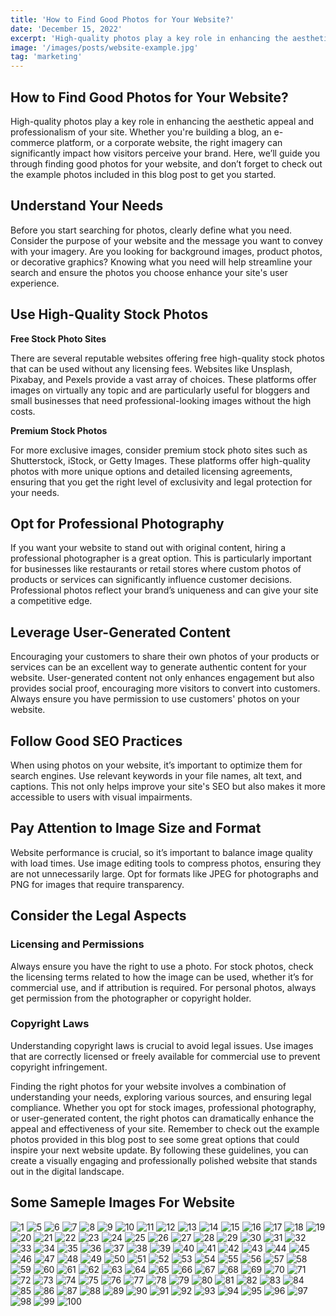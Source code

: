 ```yaml
---
title: 'How to Find Good Photos for Your Website?'
date: 'December 15, 2022'
excerpt: 'High-quality photos play a key role in enhancing the aesthetic appeal and professionalism of your site. Whether you are building a blog, an e-commerce platform, or a corporate website, the right imagery can significantly impact how visitors perceive your brand. Here, we’ll guide you through finding good photos for your website, and don’t forget to check out the example photos included in this blog post to get you started.'
image: '/images/posts/website-example.jpg'
tag: 'marketing'
---
```


## How to Find Good Photos for Your Website?

High-quality photos play a key role in enhancing the aesthetic appeal and professionalism of your site. Whether you're building a blog, an e-commerce platform, or a corporate website, the right imagery can significantly impact how visitors perceive your brand. Here, we’ll guide you through finding good photos for your website, and don’t forget to check out the example photos included in this blog post to get you started.

## Understand Your Needs

Before you start searching for photos, clearly define what you need. Consider the purpose of your website and the message you want to convey with your imagery. Are you looking for background images, product photos, or decorative graphics? Knowing what you need will help streamline your search and ensure the photos you choose enhance your site's user experience.

## Use High-Quality Stock Photos

**Free Stock Photo Sites**

There are several reputable websites offering free high-quality stock photos that can be used without any licensing fees. Websites like Unsplash, Pixabay, and Pexels provide a vast array of choices. These platforms offer images on virtually any topic and are particularly useful for bloggers and small businesses that need professional-looking images without the high costs.

**Premium Stock Photos**

For more exclusive images, consider premium stock photo sites such as Shutterstock, iStock, or Getty Images. These platforms offer high-quality photos with more unique options and detailed licensing agreements, ensuring that you get the right level of exclusivity and legal protection for your needs.

## Opt for Professional Photography

If you want your website to stand out with original content, hiring a professional photographer is a great option. This is particularly important for businesses like restaurants or retail stores where custom photos of products or services can significantly influence customer decisions. Professional photos reflect your brand’s uniqueness and can give your site a competitive edge.

## Leverage User-Generated Content

Encouraging your customers to share their own photos of your products or services can be an excellent way to generate authentic content for your website. User-generated content not only enhances engagement but also provides social proof, encouraging more visitors to convert into customers. Always ensure you have permission to use customers' photos on your website.

## Follow Good SEO Practices

When using photos on your website, it’s important to optimize them for search engines. Use relevant keywords in your file names, alt text, and captions. This not only helps improve your site's SEO but also makes it more accessible to users with visual impairments.

## Pay Attention to Image Size and Format

Website performance is crucial, so it’s important to balance image quality with load times. Use image editing tools to compress photos, ensuring they are not unnecessarily large. Opt for formats like JPEG for photographs and PNG for images that require transparency.

## Consider the Legal Aspects

### Licensing and Permissions

Always ensure you have the right to use a photo. For stock photos, check the licensing terms related to how the image can be used, whether it’s for commercial use, and if attribution is required. For personal photos, always get permission from the photographer or copyright holder.

### Copyright Laws

Understanding copyright laws is crucial to avoid legal issues. Use images that are correctly licensed or freely available for commercial use to prevent copyright infringement.

Finding the right photos for your website involves a combination of understanding your needs, exploring various sources, and ensuring legal compliance. Whether you opt for stock images, professional photography, or user-generated content, the right photos can dramatically enhance the appeal and effectiveness of your site. Remember to check out the example photos provided in this blog post to see some great options that could inspire your next website update. By following these guidelines, you can create a visually engaging and professionally polished website that stands out in the digital landscape.

## Some Sameple Images For Website

![1](https://www.askhandle.com/images/blog/posts-img/post-common/1.jpg)
![5](https://www.askhandle.com/images/blog/posts-img/post-common/5.jpg)
![6](https://www.askhandle.com/images/blog/posts-img/post-common/6.jpg)
![7](https://www.askhandle.com/images/blog/posts-img/post-common/7.jpg)
![8](https://www.askhandle.com/images/blog/posts-img/post-common/8.jpg)
![9](https://www.askhandle.com/images/blog/posts-img/post-common/9.jpg)
![10](https://www.askhandle.com/images/blog/posts-img/post-common/10.jpg)
![11](https://www.askhandle.com/images/blog/posts-img/post-common/11.jpg)
![12](https://www.askhandle.com/images/blog/posts-img/post-common/12.jpg)
![13](https://www.askhandle.com/images/blog/posts-img/post-common/13.jpg)
![14](https://www.askhandle.com/images/blog/posts-img/post-common/14.jpg)
![15](https://www.askhandle.com/images/blog/posts-img/post-common/15.jpg)
![16](https://www.askhandle.com/images/blog/posts-img/post-common/16.jpg)
![17](https://www.askhandle.com/images/blog/posts-img/post-common/17.jpg)
![18](https://www.askhandle.com/images/blog/posts-img/post-common/18.jpg)
![19](https://www.askhandle.com/images/blog/posts-img/post-common/19.jpg)
![20](https://www.askhandle.com/images/blog/posts-img/post-common/20.jpg)
![21](https://www.askhandle.com/images/blog/posts-img/post-common/21.jpg)
![22](https://www.askhandle.com/images/blog/posts-img/post-common/22.jpg)
![23](https://www.askhandle.com/images/blog/posts-img/post-common/23.jpg)
![24](https://www.askhandle.com/images/blog/posts-img/post-common/24.jpg)
![25](https://www.askhandle.com/images/blog/posts-img/post-common/25.jpg)
![26](https://www.askhandle.com/images/blog/posts-img/post-common/26.jpg)
![27](https://www.askhandle.com/images/blog/posts-img/post-common/27.jpg)
![28](https://www.askhandle.com/images/blog/posts-img/post-common/28.jpg)
![29](https://www.askhandle.com/images/blog/posts-img/post-common/29.jpg)
![30](https://www.askhandle.com/images/blog/posts-img/post-common/30.jpg)
![31](https://www.askhandle.com/images/blog/posts-img/post-common/31.jpg)
![32](https://www.askhandle.com/images/blog/posts-img/post-common/32.jpg)
![33](https://www.askhandle.com/images/blog/posts-img/post-common/33.jpg)
![34](https://www.askhandle.com/images/blog/posts-img/post-common/34.jpg)
![35](https://www.askhandle.com/images/blog/posts-img/post-common/35.jpg)
![36](https://www.askhandle.com/images/blog/posts-img/post-common/36.jpg)
![37](https://www.askhandle.com/images/blog/posts-img/post-common/37.jpg)
![38](https://www.askhandle.com/images/blog/posts-img/post-common/38.jpg)
![39](https://www.askhandle.com/images/blog/posts-img/post-common/39.jpg)
![40](https://www.askhandle.com/images/blog/posts-img/post-common/40.jpg)
![41](https://www.askhandle.com/images/blog/posts-img/post-common/41.jpg)
![42](https://www.askhandle.com/images/blog/posts-img/post-common/42.jpg)
![43](https://www.askhandle.com/images/blog/posts-img/post-common/43.jpg)
![44](https://www.askhandle.com/images/blog/posts-img/post-common/44.jpg)
![45](https://www.askhandle.com/images/blog/posts-img/post-common/45.jpg)
![46](https://www.askhandle.com/images/blog/posts-img/post-common/46.jpg)
![47](https://www.askhandle.com/images/blog/posts-img/post-common/47.jpg)
![48](https://www.askhandle.com/images/blog/posts-img/post-common/48.jpg)
![49](https://www.askhandle.com/images/blog/posts-img/post-common/49.jpg)
![50](https://www.askhandle.com/images/blog/posts-img/post-common/50.jpg)
![51](https://www.askhandle.com/images/blog/posts-img/post-common/51.jpg)
![52](https://www.askhandle.com/images/blog/posts-img/post-common/52.jpg)
![53](https://www.askhandle.com/images/blog/posts-img/post-common/53.jpg)
![54](https://www.askhandle.com/images/blog/posts-img/post-common/54.jpg)
![55](https://www.askhandle.com/images/blog/posts-img/post-common/55.jpg)
![56](https://www.askhandle.com/images/blog/posts-img/post-common/56.jpg)
![57](https://www.askhandle.com/images/blog/posts-img/post-common/57.jpg)
![58](https://www.askhandle.com/images/blog/posts-img/post-common/58.jpg)
![59](https://www.askhandle.com/images/blog/posts-img/post-common/59.jpg)
![60](https://www.askhandle.com/images/blog/posts-img/post-common/60.jpg)
![61](https://www.askhandle.com/images/blog/posts-img/post-common/61.jpg)
![62](https://www.askhandle.com/images/blog/posts-img/post-common/62.jpg)
![63](https://www.askhandle.com/images/blog/posts-img/post-common/63.jpg)
![64](https://www.askhandle.com/images/blog/posts-img/post-common/64.jpg)
![65](https://www.askhandle.com/images/blog/posts-img/post-common/65.jpg)
![66](https://www.askhandle.com/images/blog/posts-img/post-common/66.jpg)
![67](https://www.askhandle.com/images/blog/posts-img/post-common/67.jpg)
![68](https://www.askhandle.com/images/blog/posts-img/post-common/68.jpg)
![69](https://www.askhandle.com/images/blog/posts-img/post-common/69.jpg)
![70](https://www.askhandle.com/images/blog/posts-img/post-common/70.jpg)
![71](https://www.askhandle.com/images/blog/posts-img/post-common/71.jpg)
![72](https://www.askhandle.com/images/blog/posts-img/post-common/72.jpg)
![73](https://www.askhandle.com/images/blog/posts-img/post-common/73.jpg)
![74](https://www.askhandle.com/images/blog/posts-img/post-common/74.jpg)
![75](https://www.askhandle.com/images/blog/posts-img/post-common/75.jpg)
![76](https://www.askhandle.com/images/blog/posts-img/post-common/76.jpg)
![77](https://www.askhandle.com/images/blog/posts-img/post-common/77.jpg)
![78](https://www.askhandle.com/images/blog/posts-img/post-common/78.jpg)
![79](https://www.askhandle.com/images/blog/posts-img/post-common/79.jpg)
![80](https://www.askhandle.com/images/blog/posts-img/post-common/80.jpg)
![81](https://www.askhandle.com/images/blog/posts-img/post-common/81.jpg)
![82](https://www.askhandle.com/images/blog/posts-img/post-common/82.jpg)
![83](https://www.askhandle.com/images/blog/posts-img/post-common/83.jpg)
![84](https://www.askhandle.com/images/blog/posts-img/post-common/84.jpg)
![85](https://www.askhandle.com/images/blog/posts-img/post-common/85.jpg)
![86](https://www.askhandle.com/images/blog/posts-img/post-common/86.jpg)
![87](https://www.askhandle.com/images/blog/posts-img/post-common/87.jpg)
![88](https://www.askhandle.com/images/blog/posts-img/post-common/88.jpg)
![89](https://www.askhandle.com/images/blog/posts-img/post-common/89.jpg)
![90](https://www.askhandle.com/images/blog/posts-img/post-common/90.jpg)
![91](https://www.askhandle.com/images/blog/posts-img/post-common/91.jpg)
![92](https://www.askhandle.com/images/blog/posts-img/post-common/92.jpg)
![93](https://www.askhandle.com/images/blog/posts-img/post-common/93.jpg)
![94](https://www.askhandle.com/images/blog/posts-img/post-common/94.jpg)
![95](https://www.askhandle.com/images/blog/posts-img/post-common/95.jpg)
![96](https://www.askhandle.com/images/blog/posts-img/post-common/96.jpg)
![97](https://www.askhandle.com/images/blog/posts-img/post-common/97.jpg)
![98](https://www.askhandle.com/images/blog/posts-img/post-common/98.jpg)
![99](https://www.askhandle.com/images/blog/posts-img/post-common/99.jpg)
![100](https://www.askhandle.com/images/blog/posts-img/post-common/100.jpg)



